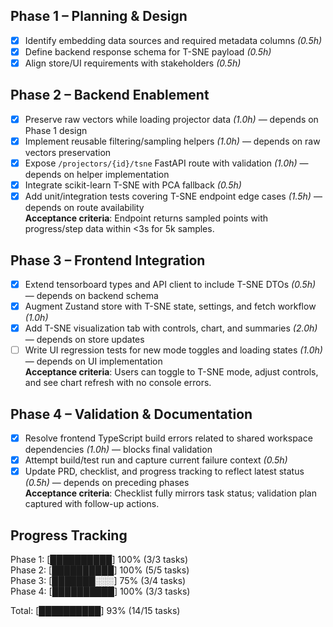 ## Phase 1 – Planning & Design
- [x] Identify embedding data sources and required metadata columns _(0.5h)_
- [x] Define backend response schema for T-SNE payload _(0.5h)_
- [x] Align store/UI requirements with stakeholders _(0.5h)_

## Phase 2 – Backend Enablement
- [x] Preserve raw vectors while loading projector data _(1.0h)_ — depends on Phase 1 design
- [x] Implement reusable filtering/sampling helpers _(1.0h)_ — depends on raw vectors preservation
- [x] Expose `/projectors/{id}/tsne` FastAPI route with validation _(1.0h)_ — depends on helper implementation
- [x] Integrate scikit-learn T-SNE with PCA fallback _(0.5h)_
- [x] Add unit/integration tests covering T-SNE endpoint edge cases _(1.5h)_ — depends on route availability  
**Acceptance criteria**: Endpoint returns sampled points with progress/step data within <3s for 5k samples.

## Phase 3 – Frontend Integration
- [x] Extend tensorboard types and API client to include T-SNE DTOs _(0.5h)_ — depends on backend schema
- [x] Augment Zustand store with T-SNE state, settings, and fetch workflow _(1.0h)_
- [x] Add T-SNE visualization tab with controls, chart, and summaries _(2.0h)_ — depends on store updates
- [ ] Write UI regression tests for new mode toggles and loading states _(1.0h)_ — depends on UI implementation  
**Acceptance criteria**: Users can toggle to T-SNE mode, adjust controls, and see chart refresh with no console errors.

## Phase 4 – Validation & Documentation
- [x] Resolve frontend TypeScript build errors related to shared workspace dependencies _(1.0h)_ — blocks final validation
- [x] Attempt build/test run and capture current failure context _(0.5h)_
- [x] Update PRD, checklist, and progress tracking to reflect latest status _(0.5h)_ — depends on preceding phases  
**Acceptance criteria**: Checklist fully mirrors task status; validation plan captured with follow-up actions.

## Progress Tracking
Phase 1: [██████████] 100% (3/3 tasks)  
Phase 2: [██████████] 100% (5/5 tasks)  
Phase 3: [███████░░░] 75% (3/4 tasks)  
Phase 4: [██████████] 100% (3/3 tasks)

Total: [██████████] 93% (14/15 tasks)
